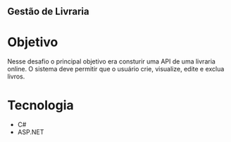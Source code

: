 ## Gestão de Livraria 

# Objetivo
<p>Nesse desafio o  principal objetivo era consturir uma API de uma livraria online. O sistema deve permitir que o usuário crie, visualize, edite e exclua livros. </p>

# Tecnologia
- C#
- ASP.NET
